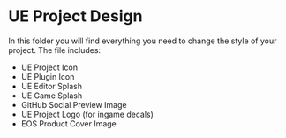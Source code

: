 # UE Project Design
In this folder you will find everything you need to change the style of your project.
The file includes:
* UE Project Icon
* UE Plugin Icon
* UE Editor Splash
* UE Game Splash
* GitHub Social Preview Image
* UE Project Logo (for ingame decals)
* EOS Product Cover Image